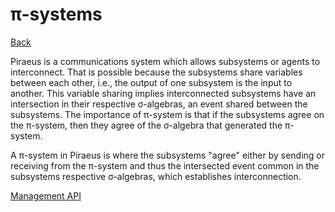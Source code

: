 ﻿ π-systems
 ===
[Back](MgmtApi.md)

Piraeus is a communications system which allows subsystems or agents to interconnect.  That is possible because the subsystems share variables between each other, i.e., the output of one subsystem is the input to another.  This variable sharing implies  interconnected subsystems have an intersection in their respective  σ-algebras, an event shared between the subsystems.  The importance of π-system is that if the subsystems agree on the π-system, then they agree of the  σ-algebra that generated the π-system.

A π-system in Piraeus is where the subsystems "agree" either by sending or receiving from the π-system and thus the intersected event common in the subsystems respective σ-algebras, which establishes interconnection.

[Management API](MgmtApi.md)

